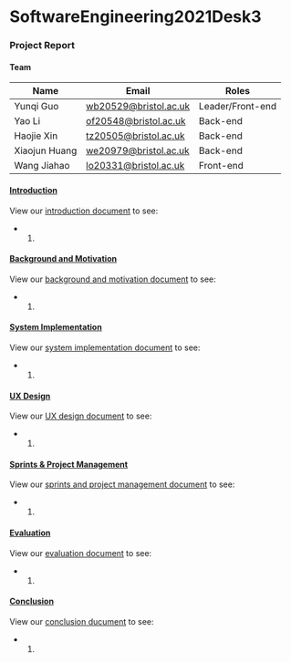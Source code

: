 # SoftwareEngineering2021Desk3

### Project Report

#### Team
Name         |Email                |Roles
-------------|---------------------|-----
Yunqi Guo    |wb20529@bristol.ac.uk|Leader/Front-end
Yao Li       |of20548@bristol.ac.uk|Back-end
Haojie Xin   |tz20505@bristol.ac.uk|Back-end
Xiaojun Huang|we20979@bristol.ac.uk|Back-end
Wang Jiahao  |lo20331@bristol.ac.uk|Front-end

#### [Introduction](Documentation/Introduction.md)
View our [introduction document](Documentation/Introduction.md) to see:
* 1.


#### [Background and Motivation](Documentation/BackgroundandMotivation.md)
View our [background and motivation document](Documentation/BackgroundandMotivation.md) to see:
* 1.


#### [System Implementation](Documentation/SystemImplementation.md)
View our [system implementation document](Documentation/SystemImplementation.md) to see:
* 1.


#### [UX Design](Documentation/UXDesign.md)
View our [UX design document](Documentation/UXDesign.md) to see:
* 1.


#### [Sprints & Project Management](Documentation/Sprints&ProjectManagement.md)
View our [sprints and project management document](Documentation/Sprints&ProjectManagement.md) to see:
* 1.



#### [Evaluation](Documentation/Evaluation.md)
View our [evaluation document](Documentation/Evaluation.md) to see:
* 1.


#### [Conclusion](Documentation/Conclusion.md)
View our [conclusion ducument](Documentation/Conclusion.md) to see:
* 1.

